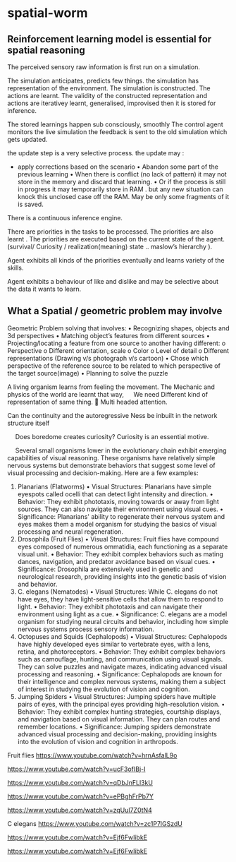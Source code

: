 # spatial-worm


## Reinforcement learning model is essential for spatial reasoning
The perceived sensory raw information is first run on a simulation.

The simulation anticipates, predicts few things.
the simulation has representation of the environment.
The simulation is constructed.
The actions are learnt.
The validity of the constructed representation and actions are iterativey learnt, generalised, improvised then it is stored for inference.


The stored learnings happen sub consciously, smoothly
The control agent monitors the live simulation the feedback is sent to the old simulation which gets updated.


the update step is a very selective process.
the update may :

*  apply corrections based on the scenario
•	Abandon some part of the previous learning
•	When there is conflict (no lack of pattern) it may not store in the memory and discard that learning.
•	Or if the process is still in progress it may temporarily store in RAM . but any new situation can knock this unclosed case off the RAM. May be only some fragments of it is saved.

There is a continuous inference engine.

There are priorities in the tasks to be processed.
The priorities are also learnt .
The priorities are executed based on the current state of the agent.
(survival/ Curiosity / realization(meaning) state .. maslow’s hierarchy ).

Agent exhibits all kinds of the priorities eventually and learns variety of the skills.

Agent exhibits a behaviour of like and dislike and may be selective about the data it wants to learn.



## What a Spatial / geometric problem may involve

Geometric Problem solving that involves:
•	Recognizing shapes, objects and 3d perspectives
•	Matching object’s features from different sources
•	Projecting/locating a feature from one source to another having different:
o	Perspective
o	Different orientation, scale
o	Color
o	Level of detail
o	Different representations (Drawing v/s photograph v/s cartoon)
•	Chose which perspective of the reference source to be related to which perspective of the target source(image)
•	Planning to solve the puzzle



 
A living organism learns from feeling the movement.
The Mechanic and physics of the world are learnt that way, 
 
We need Different kind of representation of same thing.
	Multi headed attention.















Can the continuity and the autoregressive Ness be inbuilt in the network structure itself

 
Does boredome creates curiosity?
Curiosity is an essential motive.


 
Several small organisms lower in the evolutionary chain exhibit emerging capabilities of visual reasoning. These organisms have relatively simple nervous systems but demonstrate behaviors that suggest some level of visual processing and decision-making. Here are a few examples:
1. Planarians (Flatworms)
•	Visual Structures: Planarians have simple eyespots called ocelli that can detect light intensity and direction.
•	Behavior: They exhibit phototaxis, moving towards or away from light sources. They can also navigate their environment using visual cues.
•	Significance: Planarians' ability to regenerate their nervous system and eyes makes them a model organism for studying the basics of visual processing and neural regeneration.
2. Drosophila (Fruit Flies)
•	Visual Structures: Fruit flies have compound eyes composed of numerous ommatidia, each functioning as a separate visual unit.
•	Behavior: They exhibit complex behaviors such as mating dances, navigation, and predator avoidance based on visual cues.
•	Significance: Drosophila are extensively used in genetic and neurological research, providing insights into the genetic basis of vision and behavior.
3. C. elegans (Nematodes)
•	Visual Structures: While C. elegans do not have eyes, they have light-sensitive cells that allow them to respond to light.
•	Behavior: They exhibit phototaxis and can navigate their environment using light as a cue.
•	Significance: C. elegans are a model organism for studying neural circuits and behavior, including how simple nervous systems process sensory information.
4. Octopuses and Squids (Cephalopods)
•	Visual Structures: Cephalopods have highly developed eyes similar to vertebrate eyes, with a lens, retina, and photoreceptors.
•	Behavior: They exhibit complex behaviors such as camouflage, hunting, and communication using visual signals. They can solve puzzles and navigate mazes, indicating advanced visual processing and reasoning.
•	Significance: Cephalopods are known for their intelligence and complex nervous systems, making them a subject of interest in studying the evolution of vision and cognition.
5. Jumping Spiders
•	Visual Structures: Jumping spiders have multiple pairs of eyes, with the principal eyes providing high-resolution vision.
•	Behavior: They exhibit complex hunting strategies, courtship displays, and navigation based on visual information. They can plan routes and remember locations.
•	Significance: Jumping spiders demonstrate advanced visual processing and decision-making, providing insights into the evolution of vision and cognition in arthropods.
 

Fruit flies 
https://www.youtube.com/watch?v=hrnAsfalL9o

https://www.youtube.com/watch?v=ucF3ofIBj-I

https://www.youtube.com/watch?v=qDbJnFLl3kU

https://www.youtube.com/watch?v=ePBghFrPb7Y

https://www.youtube.com/watch?v=zqUul7Z0tN4

C elegans 
https://www.youtube.com/watch?v=zc1P7lGSzdU

https://www.youtube.com/watch?v=Ejf6FwIibkE

https://www.youtube.com/watch?v=Ejf6FwIibkE






